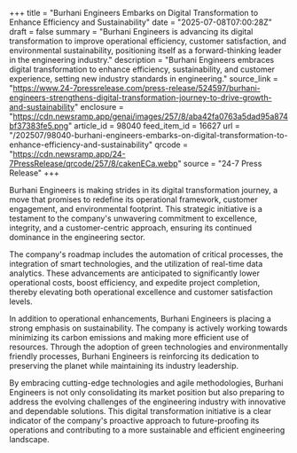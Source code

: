 +++
title = "Burhani Engineers Embarks on Digital Transformation to Enhance Efficiency and Sustainability"
date = "2025-07-08T07:00:28Z"
draft = false
summary = "Burhani Engineers is advancing its digital transformation to improve operational efficiency, customer satisfaction, and environmental sustainability, positioning itself as a forward-thinking leader in the engineering industry."
description = "Burhani Engineers embraces digital transformation to enhance efficiency, sustainability, and customer experience, setting new industry standards in engineering."
source_link = "https://www.24-7pressrelease.com/press-release/524597/burhani-engineers-strengthens-digital-transformation-journey-to-drive-growth-and-sustainability"
enclosure = "https://cdn.newsramp.app/genai/images/257/8/aba42fa0763a5dad95a874bf37383fe5.png"
article_id = 98040
feed_item_id = 16627
url = "/202507/98040-burhani-engineers-embarks-on-digital-transformation-to-enhance-efficiency-and-sustainability"
qrcode = "https://cdn.newsramp.app/24-7PressRelease/qrcode/257/8/cakenECa.webp"
source = "24-7 Press Release"
+++

<p>Burhani Engineers is making strides in its digital transformation journey, a move that promises to redefine its operational framework, customer engagement, and environmental footprint. This strategic initiative is a testament to the company's unwavering commitment to excellence, integrity, and a customer-centric approach, ensuring its continued dominance in the engineering sector.</p><p>The company's roadmap includes the automation of critical processes, the integration of smart technologies, and the utilization of real-time data analytics. These advancements are anticipated to significantly lower operational costs, boost efficiency, and expedite project completion, thereby elevating both operational excellence and customer satisfaction levels.</p><p>In addition to operational enhancements, Burhani Engineers is placing a strong emphasis on sustainability. The company is actively working towards minimizing its carbon emissions and making more efficient use of resources. Through the adoption of green technologies and environmentally friendly processes, Burhani Engineers is reinforcing its dedication to preserving the planet while maintaining its industry leadership.</p><p>By embracing cutting-edge technologies and agile methodologies, Burhani Engineers is not only consolidating its market position but also preparing to address the evolving challenges of the engineering industry with innovative and dependable solutions. This digital transformation initiative is a clear indicator of the company's proactive approach to future-proofing its operations and contributing to a more sustainable and efficient engineering landscape.</p>